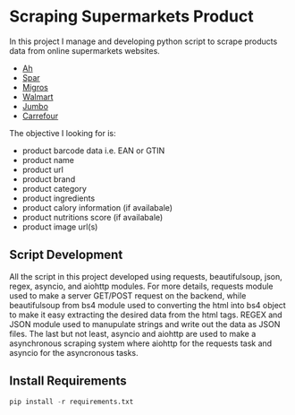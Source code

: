 # Scraping Supermarkets Product

In this project I manage and developing python script to scrape products data from online supermarkets websites.

* [Ah](https://www.ah.nl/)
* [Spar](https://www.spar.nl/)
* [Migros](https://produits.migros.ch/)
* [Walmart](https://www.walmart.com/)
* [Jumbo](https://www.jumbo.com/producten/)
* [Carrefour](https://www.carrefour.es/)

The objective I looking for is:
* product barcode data i.e. EAN or GTIN
* product name
* product url
* product brand
* product category
* product ingredients
* product calory information (if availabale)
* product nutritions score (if availabale)
* product image url(s)

## Script Development
All the script in this project developed using requests, beautifulsoup, json, regex, asyncio, and aiohttp modules. For more details, requests module used to make a server GET/POST request on the backend, while beautifulsoup from bs4 module used to converting the html into bs4 object to make it easy extracting the desired data from the html tags. REGEX and JSON module used to manupulate strings and write out the data as JSON files. The last but not least, asyncio and aiohttp are used to make a asynchronous scraping system where aiohttp for the requests task and asyncio for the asyncronous tasks.

## Install Requirements
```python
pip install -r requirements.txt
```